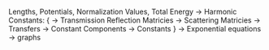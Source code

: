Lengths, Potentials, Normalization Values, Total Energy -> Harmonic Constants: {
        -> Transmission Reflection Matricies -> Scattering Matricies -> Transfers
        -> Constant Components -> Constants
    } -> Exponential equations -> graphs